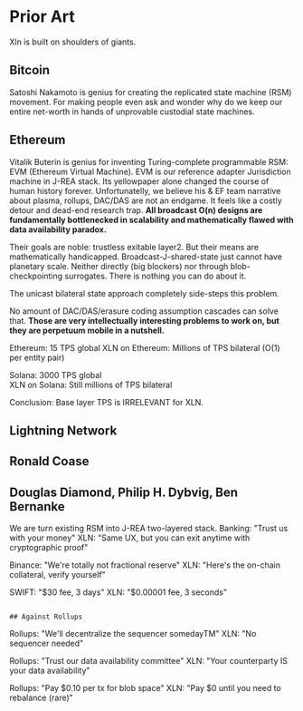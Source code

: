 # Prior Art

Xln is built on shoulders of giants.

## Bitcoin

Satoshi Nakamoto is genius for creating the replicated state machine (RSM) movement. For making people even ask and wonder why do we keep our entire net-worth in hands of unprovable custodial state machines. 

## Ethereum

Vitalik Buterin is genius for inventing Turing-complete programmable RSM: EVM (Ethereum Virtual Machine). EVM is our reference adapter Jurisdiction machine in J-REA stack. Its yellowpaper alone changed the course of human history forever. 
Unfortunatelly, we believe his & EF team narrative about plasma, rollups, DAC/DAS are not an endgame. It feels like a costly detour and dead-end research trap. **All broadcast O(n) designs are fundamentally bottlenecked in scalability and mathematically flawed with data availability paradox.**

Their goals are noble: trustless exitable layer2. But their means are mathematically handicapped. Broadcast-J-shared-state just cannot have planetary scale. Neither directly (big blockers) nor through blob-checkpointing surrogates. There is nothing you can do about it. 

The unicast bilateral state approach completely side-steps this problem.

No amount of DAC/DAS/erasure coding assumption cascades can solve that. **Those are very intellectually interesting problems to work on, but they are perpetuum mobile in a nutshell.**


Ethereum: 15 TPS global
XLN on Ethereum: Millions of TPS bilateral (O(1) per entity pair)

Solana: 3000 TPS global  
XLN on Solana: Still millions of TPS bilateral

Conclusion: Base layer TPS is IRRELEVANT for XLN.


## Lightning Network



## Ronald Coase

##  Douglas Diamond, Philip H. Dybvig, Ben Bernanke





We are turn existing RSM into J-REA two-layered stack. 
Banking: "Trust us with your money"
XLN: "Same UX, but you can exit anytime with cryptographic proof"

Binance: "We're totally not fractional reserve"
XLN: "Here's the on-chain collateral, verify yourself"

SWIFT: "$30 fee, 3 days"
XLN: "$0.00001 fee, 3 seconds"
```

## Against Rollups
```
Rollups: "We'll decentralize the sequencer somedayTM"
XLN: "No sequencer needed"

Rollups: "Trust our data availability committee"
XLN: "Your counterparty IS your data availability"

Rollups: "Pay $0.10 per tx for blob space"
XLN: "Pay $0 until you need to rebalance (rare)"